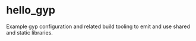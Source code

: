 # hello_gyp

Example gyp configuration and related build tooling to emit and use shared and static libraries.
